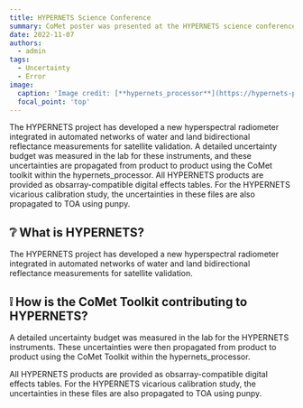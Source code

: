 ```yaml
---
title: HYPERNETS Science Conference
summary: CoMet poster was presented at the HYPERNETS science conference.
date: 2022-11-07
authors:
  - admin
tags:
  - Uncertainty
  - Error
image:
  caption: 'Image credit: [**hypernets_processor**](https://hypernets-processor.readthedocs.io/)'
  focal_point: 'top'
---
```


The HYPERNETS project has developed a new hyperspectral radiometer integrated in automated 
networks of water and land bidirectional reflectance measurements for satellite validation.
A detailed uncertainty budget was measured in the lab for these instruments, and these uncertainties 
are propagated from product to product using the CoMet toolkit within the hypernets_processor. 
All HYPERNETS products are provided as obsarray-compatible digital effects tables. For the HYPERNETS
vicarious calibration study, the uncertainties in these files are also propagated to TOA using punpy.

## ❔ What is HYPERNETS?

The HYPERNETS project has developed a new hyperspectral radiometer integrated in automated networks of water and land bidirectional reflectance measurements for satellite validation. 

## ❕ How is the CoMet Toolkit contributing to HYPERNETS?

A detailed uncertainty budget was measured in the lab for the HYPERNETS instruments. These uncertainties were then propagated from product to product using the CoMet Toolkit within the hypernets_processor. 

All HYPERNETS products are provided as obsarray-compatible digital effects tables. For the HYPERNETS vicarious calibration study, the uncertainties in these files are also propagated to TOA using punpy.

